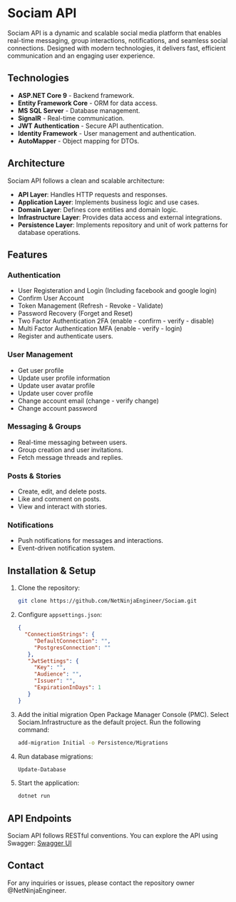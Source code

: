# Sociam API

Sociam API is a dynamic and scalable social media platform that enables real-time messaging, group interactions, notifications, and seamless social connections. Designed with modern technologies, it delivers fast, efficient communication and an engaging user experience.

## Technologies

* **ASP.NET Core 9** - Backend framework.
* **Entity Framework Core** - ORM for data access.
* **MS SQL Server** - Database management.
* **SignalR** - Real-time communication.
* **JWT Authentication** - Secure API authentication.
* **Identity Framework** - User management and authentication.
* **AutoMapper** - Object mapping for DTOs.

## Architecture

Sociam API follows a clean and scalable architecture:

* **API Layer**: Handles HTTP requests and responses.
* **Application Layer**: Implements business logic and use cases.
* **Domain Layer**: Defines core entities and domain logic.
* **Infrastructure Layer**: Provides data access and external integrations.
* **Persistence Layer**: Implements repository and unit of work patterns for database operations.

## Features

### Authentication

* User Registeration and Login (Including facebook and google login)
* Confirm User Account
* Token Management (Refresh - Revoke - Validate)
* Password Recovery (Forget and Reset)
* Two Factor Authentication 2FA (enable - confirm - verify - disable)
* Multi Factor Authentication MFA (enable - verify - login)
* Register and authenticate users.

### User Management

* Get user profile
* Update user profile information
* Update user avatar profile
* Update user cover profile
* Change account email (change - verify change)
* Change account password

### Messaging & Groups

* Real-time messaging between users.
* Group creation and user invitations.
* Fetch message threads and replies.

### Posts & Stories

* Create, edit, and delete posts.
* Like and comment on posts.
* View and interact with stories.

### Notifications

* Push notifications for messages and interactions.
* Event-driven notification system.

## Installation & Setup

1. Clone the repository:

   ```sh
   git clone https://github.com/NetNinjaEngineer/Sociam.git
   ```

2. Configure `appsettings.json`:

   ```json
   {
     "ConnectionStrings": {
        "DefaultConnection": "",
        "PostgresConnection": ""
      },
      "JwtSettings": {
        "Key": "",
        "Audience": "",
        "Issuer": "",
        "ExpirationInDays": 1
      }
   }
   ```

3. Add the initial migration
   Open Package Manager Console (PMC).
   Select Sociam.Infrastructure as the default project.
   Run the following command:

   ```sh
   add-migration Initial -o Persistence/Migrations
   ```

4. Run database migrations:

   ```sh
   Update-Database
   ```

5. Start the application:

   ```sh
   dotnet run
   ```

## API Endpoints

Sociam API follows RESTful conventions. You can explore the API using Swagger:
[Swagger UI](https://sociam.runasp.net/swagger/index.html)

## Contact

For any inquiries or issues, please contact the repository owner @NetNinjaEngineer.
